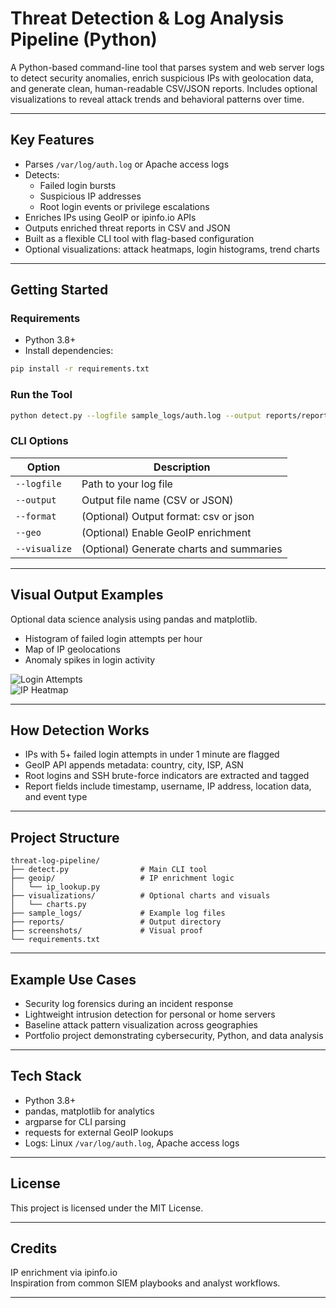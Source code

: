 # Threat Detection & Log Analysis Pipeline (Python)

A Python-based command-line tool that parses system and web server logs to detect security anomalies, enrich suspicious IPs with geolocation data, and generate clean, human-readable CSV/JSON reports. Includes optional visualizations to reveal attack trends and behavioral patterns over time.

---

## Key Features

- Parses `/var/log/auth.log` or Apache access logs
- Detects:
  - Failed login bursts
  - Suspicious IP addresses
  - Root login events or privilege escalations
- Enriches IPs using GeoIP or ipinfo.io APIs
- Outputs enriched threat reports in CSV and JSON
- Built as a flexible CLI tool with flag-based configuration
- Optional visualizations: attack heatmaps, login histograms, trend charts

---

## Getting Started

### Requirements

- Python 3.8+
- Install dependencies:

```bash
pip install -r requirements.txt
```

### Run the Tool

```bash
python detect.py --logfile sample_logs/auth.log --output reports/report.csv
```

### CLI Options

| Option         | Description                                |
|----------------|--------------------------------------------|
| `--logfile`    | Path to your log file                      |
| `--output`     | Output file name (CSV or JSON)             |
| `--format`     | (Optional) Output format: csv or json      |
| `--geo`        | (Optional) Enable GeoIP enrichment         |
| `--visualize`  | (Optional) Generate charts and summaries   |

---

## Visual Output Examples

Optional data science analysis using pandas and matplotlib.

- Histogram of failed login attempts per hour  
- Map of IP geolocations  
- Anomaly spikes in login activity

![Login Attempts](screenshots/login_histogram.png)  
![IP Heatmap](screenshots/ip_map.png)

---

## How Detection Works

- IPs with 5+ failed login attempts in under 1 minute are flagged
- GeoIP API appends metadata: country, city, ISP, ASN
- Root logins and SSH brute-force indicators are extracted and tagged
- Report fields include timestamp, username, IP address, location data, and event type

---

## Project Structure

```
threat-log-pipeline/
├── detect.py                # Main CLI tool
├── geoip/                   # IP enrichment logic
│   └── ip_lookup.py
├── visualizations/          # Optional charts and visuals
│   └── charts.py
├── sample_logs/             # Example log files
├── reports/                 # Output directory
├── screenshots/             # Visual proof
└── requirements.txt
```

---

## Example Use Cases

- Security log forensics during an incident response
- Lightweight intrusion detection for personal or home servers
- Baseline attack pattern visualization across geographies
- Portfolio project demonstrating cybersecurity, Python, and data analysis

---

## Tech Stack

- Python 3.8+
- pandas, matplotlib for analytics
- argparse for CLI parsing
- requests for external GeoIP lookups
- Logs: Linux `/var/log/auth.log`, Apache access logs

---

## License

This project is licensed under the MIT License.

---

## Credits

IP enrichment via ipinfo.io  
Inspiration from common SIEM playbooks and analyst workflows.

---
